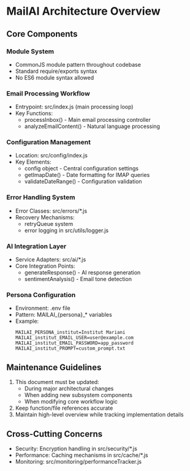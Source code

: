 # MailAI Architecture Overview

## Core Components

### Module System
- CommonJS module pattern throughout codebase
- Standard require/exports syntax
- No ES6 module syntax allowed

### Email Processing Workflow
- Entrypoint: src/index.js (main processing loop)
- Key Functions:
  - processInbox() - Main email processing controller
  - analyzeEmailContent() - Natural language processing

### Configuration Management
- Location: src/config/index.js
- Key Elements:
  - config object - Central configuration settings
  - getImapDate() - Date formatting for IMAP queries
  - validateDateRange() - Configuration validation

### Error Handling System
- Error Classes: src/errors/*.js
- Recovery Mechanisms:
  - retryQueue system
  - error logging in src/utils/logger.js

### AI Integration Layer
- Service Adapters: src/ai/*.js
- Core Integration Points:
  - generateResponse() - AI response generation
  - sentimentAnalysis() - Email tone detection

### Persona Configuration
- Environment: .env file
- Pattern: MAILAI_{persona}_* variables
- Example:
  ```env
  MAILAI_PERSONA_institut=Institut Mariani
  MAILAI_institut_EMAIL_USER=user@example.com
  MAILAI_institut_EMAIL_PASSWORD=app_password
  MAILAI_institut_PROMPT=custom_prompt.txt
  ```

## Maintenance Guidelines
1. This document must be updated:
   - During major architectural changes
   - When adding new subsystem components
   - When modifying core workflow logic
2. Keep function/file references accurate
3. Maintain high-level overview while tracking implementation details

## Cross-Cutting Concerns
- Security: Encryption handling in src/security/*.js
- Performance: Caching mechanisms in src/cache/*.js
- Monitoring: src/monitoring/performanceTracker.js
